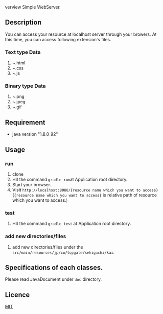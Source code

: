 verview
Simple WebServer.

## Description
You can access your resource at localhost server through your browers.
At this time, you can access following extension's files.
### Text type Data
1. ~.html
2. ~.css
3. ~.js

### Binary type Data
1. ~.png
2. ~.jpeg
3. ~.gif

## Requirement
* java version "1.8.0_92"


## Usage 

### run
1. clone
2. Hit the command ```gradle run```at Application root directory.
3. Start your browser.
4. Visit ```http://localhost:8080/{resource name which you want to access}```
(```{resource name which you want to access}``` is relative path of resource which you want to access.)

### test
1. Hit the command ```gradle test``` at Application root directory.

### add new directories/files
1. add new directories/files under the ```src/main/resources/jp/co/topgate/sekiguchi/kai```.

## Specifications of each classes.
Please read JavaDocument under ```doc``` directory.

## Licence
 [MIT](https://github.com/tcnksm/tool/blob/master/LICENCE)

